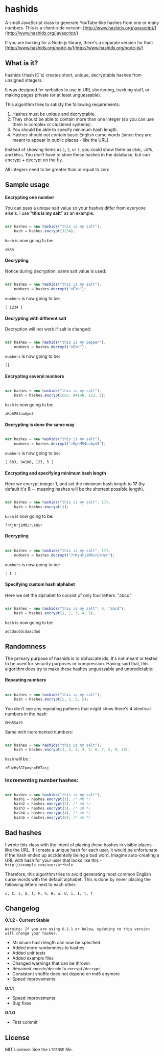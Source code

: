 
# hashids

A small JavaScript class to generate YouTube-like hashes from one or many numbers. This is a client-side version: [http://www.hashids.org/javascript/](http://www.hashids.org/javascript/)

If you are looking for a Node.js library, there's a separate version for that: [http://www.hashids.org/node-js/](http://www.hashids.org/node-js/)

## What is it?

hashids (Hash ID's) creates short, unique, decryptable hashes from unsigned integers.

It was designed for websites to use in URL shortening, tracking stuff, or making pages private (or at least unguessable).

This algorithm tries to satisfy the following requirements:

1. Hashes must be unique and decryptable.
2. They should be able to contain more than one integer (so you can use them in complex or clustered systems).
3. You should be able to specify minimum hash length.
4. Hashes should not contain basic English curse words (since they are meant to appear in public places - like the URL).

Instead of showing items as `1`, `2`, or `3`, you could show them as `U6dc`, `u87U`, and `HMou`.
You don't have to store these hashes in the database, but can encrypt + decrypt on the fly.

All integers need to be greater than or equal to zero.

## Sample usage

#### Encrypting one number

You can pass a unique salt value so your hashes differ from everyone else's. I use "**this is my salt**" as an example.

```javascript

var hashes = new hashids("this is my salt"),
	hash = hashes.encrypt(1234);

```

`hash` is now going to be:
	
	xEXn

#### Decrypting

Notice during decryption, same salt value is used:

```javascript

var hashes = new hashids("this is my salt"),
	numbers = hashes.decrypt("xEXn");
```

`numbers` is now going to be:
	
	[ 1234 ]

#### Decrypting with different salt

Decryption will not work if salt is changed:

```javascript

var hashes = new hashids("this is my pepper"),
	numbers = hashes.decrypt("xEXn");
```

`numbers` is now going to be:
	
	[]
	
#### Encrypting several numbers

```javascript

var hashes = new hashids("this is my salt"),
	hash = hashes.encrypt(683, 94108, 123, 5);
```

`hash` is now going to be:
	
	zKphM54nuAyu5
	
#### Decrypting is done the same way

```javascript

var hashes = new hashids("this is my salt"),
	numbers = hashes.decrypt("zKphM54nuAyu5");
```

`numbers` is now going to be:
	
	[ 683, 94108, 123, 5 ]
	
#### Encrypting and specifying minimum hash length

Here we encrypt integer 1, and set the minimum hash length to **17** (by default it's **0** -- meaning hashes will be the shortest possible length).

```javascript

var hashes = new hashids("this is my salt", 17),
	hash = hashes.encrypt(1);
```

`hash` is now going to be:
	
	7rKjHrjiMRirLkHyr
	
#### Decrypting

```javascript

var hashes = new hashids("this is my salt", 17),
	numbers = hashes.decrypt("7rKjHrjiMRirLkHyr");
```

`numbers` is now going to be:
	
	[ 1 ]
	
#### Specifying custom hash alphabet

Here we set the alphabet to consist of only four letters: "abcd"

```javascript

var hashes = new hashids("this is my salt", 0, "abcd"),
	hash = hashes.encrypt(1, 2, 3, 4, 5);
```

`hash` is now going to be:
	
	adcdacddcdaacdad
	
## Randomness

The primary purpose of hashids is to obfuscate ids. It's not meant or tested to be used for security purposes or compression.
Having said that, this algorithm does try to make these hashes unguessable and unpredictable:

#### Repeating numbers

```javascript

var hashes = new hashids("this is my salt"),
	hash = hashes.encrypt(5, 5, 5, 5);
```

You don't see any repeating patterns that might show there's 4 identical numbers in the hash:

	GMh5SAt9

Same with incremented numbers:

```javascript

var hashes = new hashids("this is my salt"),
	hash = hashes.encrypt(1, 2, 3, 4, 5, 6, 7, 8, 9, 10);
```

`hash` will be :
	
	zEUzHySGIpuyhpF6Tasj
	
### Incrementing number hashes:

```javascript

var hashes = new hashids("this is my salt"),
	hash1 = hashes.encrypt(1), /* MR */
	hash2 = hashes.encrypt(2), /* ed */
	hash3 = hashes.encrypt(3), /* o9 */
	hash4 = hashes.encrypt(4), /* 4n */
	hash5 = hashes.encrypt(5); /* a5 */
```

## Bad hashes

I wrote this class with the intent of placing these hashes in visible places - like the URL. If I create a unique hash for each user, it would be unfortunate if the hash ended up accidentally being a bad word. Imagine auto-creating a URL with hash for your user that looks like this - `http://example.com/user/a**hole`

Therefore, this algorithm tries to avoid generating most common English curse words with the default alphabet. This is done by never placing the following letters next to each other:
	
	c, C, s, S, f, F, h, H, u, U, i, I, t, T
	
## Changelog

**0.1.2 - Current Stable**

	Warning: If you are using 0.1.1 or below, updating to this version will change your hashes.

- Minimum hash length can now be specified
- Added more randomness to hashes
- Added unit tests
- Added example files
- Changed warnings that can be thrown
- Renamed `encode/decode` to `encrypt/decrypt`
- Consistent shuffle does not depend on md5 anymore
- Speed improvements

**0.1.1**

- Speed improvements
- Bug fixes

**0.1.0**
	
- First commit

## License

MIT License. See the `LICENSE` file.